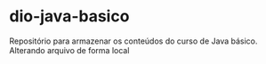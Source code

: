 # dio-java-basico
Repositório para armazenar os conteúdos do curso de Java básico.
Alterando arquivo de forma local

